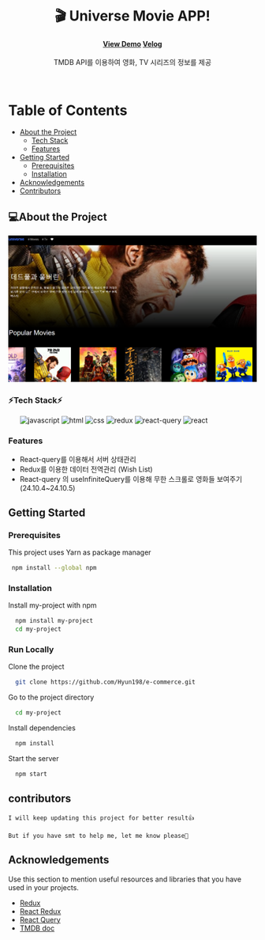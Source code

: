 <div align="center">

  <h1>🎬 Universe Movie APP! </h1>

<!-- Badges -->
<h4>
    <a href="https://univermovie.netlify.app">View Demo</a>
    <a href="https://velog.io/@hwn123h/Universe-%EC%98%81%ED%99%94-%EC%95%B1">Velog</a>
</h4>

<p>TMDB API를 이용하여 영화, TV 시리즈의 정보를 제공</p>

</div>

<br />

<!-- Table of Contents -->

# Table of Contents

- [About the Project](#about-the-project)
  - [Tech Stack](#tech-stack)
  - [Features](#features)
- [Getting Started](#getting-started)
  - [Prerequisites](#prerequisites)
  - [Installation](#installation)
- [Acknowledgements](#acknowledgements)
- [Contributors](#contributors)

<!-- About the Project -->

## 💻About the Project

<div align="center"> 
  <img src="./public/universe.png" alt="screenshot" />
</div>

<!-- TechStack -->

### ⚡Tech Stack⚡

<ul>
   <img src="https://img.shields.io/badge/JavaScript-F7DF1E?style=for-the-badge&logo=JavaScript&logoColor=white" alt="javascript" />
   <img src="https://img.shields.io/badge/HTML5-E34F26?style=for-the-badge&logo=html5&logoColor=white" alt="html" />
   <img src="https://img.shields.io/badge/CSS3-1572B6?style=for-the-badge&logo=css3&logoColor=white" alt="css" />
   <img src="https://img.shields.io/badge/Redux-593D88?style=for-the-badge&logo=redux&logoColor=white" alt="redux" />
   <img src="https://img.shields.io/badge/ReactQuery-20232A?style=for-the-badge&logo=react&logoColor=61DAF" alt="react-query">
   <img src="https://img.shields.io/badge/React-20232A?style=for-the-badge&logo=react&logoColor=61DAFB" alt="react" />
</ul>

<!-- Features -->

### Features

- React-query를 이용해서 서버 상태관리
- Redux를 이용한 데이터 전역관리 (Wish List)
- React-query 의 useInfiniteQuery를 이용해 무한 스크롤로 영화들 보여주기(24.10.4~24.10.5)
<!-- Getting Started -->

## Getting Started

<!-- Prerequisites -->

### Prerequisites

This project uses Yarn as package manager

```bash
 npm install --global npm
```

<!-- Installation -->

### Installation

Install my-project with npm

```bash
  npm install my-project
  cd my-project
```

<!-- Run Locally -->

### Run Locally

Clone the project

```bash
  git clone https://github.com/Hyun198/e-commerce.git
```

Go to the project directory

```bash
  cd my-project
```

Install dependencies

```bash
  npm install
```

Start the server

```bash
  npm start
```

## contributors

    I will keep updating this project for better result👍

    But if you have smt to help me, let me know please👋

<!-- Acknowledgments -->

## Acknowledgements

Use this section to mention useful resources and libraries that you have used in your projects.

- [Redux](https://ko.redux.js.org/introduction/getting-started/)
- [React Redux](https://react-redux.js.org/)
- [React Query](https://tanstack.com/query/latest/docs/framework/react/overview)
- [TMDB doc](https://developer.themoviedb.org/docs/getting-started)
